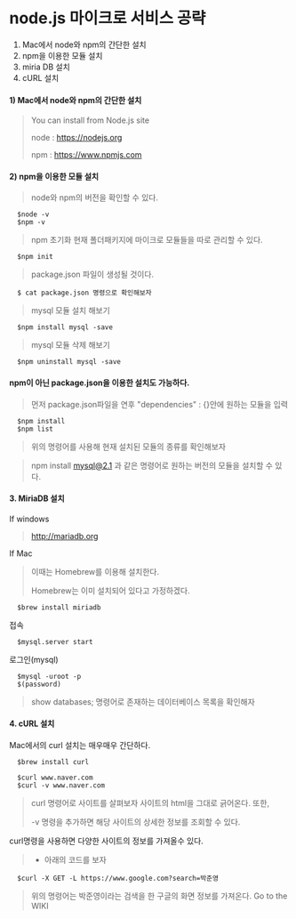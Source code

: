 # node.js 마이크로 서비스 공략

1. Mac에서 node와 npm의 간단한 설치
2. npm을 이용한 모듈 설치
3. miria DB 설치
4. cURL 설치

#### 1) Mac에서 node와 npm의 간단한 설치

> You can install from Node.js site
>
> node : https://nodejs.org
>
> npm : https://www.npmjs.com

#### 2) npm을 이용한 모듈 설치


> node와 npm의 버전을 확인할 수 있다.
```
  $node -v
  $npm -v
```
> npm 초기화
> 현재 폴더패키지에 마이크로 모듈들을 따로 관리할 수 있다.
```
  $npm init
```
> package.json 파일이 생성될 것이다.
```
  $ cat package.json 명령으로 확인해보자
```

> mysql 모듈 설치 해보기
```
  $npm install mysql -save
```
> mysql 모듈 삭제 해보기
```
  $npm uninstall mysql -save
```

#### npm이 아닌 package.json을 이용한 설치도 가능하다.

> 먼저 package.json파일을 연후 "dependencies" : {}안에 원하는 모듈을 입력
```
  $npm install
  $npm list
```
> 위의 명령어를 사용해 현재 설치된 모듈의 종류를 확인해보자

> npm install mysql@2.1 과 같은 명령어로 원하는 버전의 모듈을 설치할 수 있다.

#### 3. MiriaDB 설치

If windows
> http://mariadb.org

If Mac
> 이때는 Homebrew를 이용해 설치한다.
>
> Homebrew는 이미 설치되어 있다고 가정하겠다.
```
  $brew install miriadb
```
접속
```
  $mysql.server start
```
로그인(mysql)
```
  $mysql -uroot -p
  $(password)
```
> show databases; 명령어로 존재하는 데이터베이스 목록을 확인해자


#### 4. cURL 설치

Mac에서의 curl 설치는 매우매우 간단하다.
```
  $brew install curl

  $curl www.naver.com
  $curl -v www.naver.com
```
> curl 명령어로 사이트를 살펴보자 사이트의 html을 그대로 긁어온다. 또한,
>
> -v 명령을 추가하면 해당 사이트의 상세한 정보를 조회할 수 있다.

curl명령을 사용하면 다양한 사이트의 정보를 가져올수 있다.
> - 아래의 코드를 보자
```
  $curl -X GET -L https://www.google.com?search=박준영
```
> 위의 명령어는 박준영이라는 검색을 한 구글의 화면 정보를 가져온다.
> Go to the WIKI
